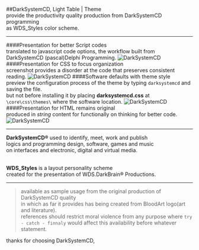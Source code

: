 ##DarkSystemCD, Light Table | Theme<br />
provide the productivity quality production from DarkSystemCD programming<br />
as WDS_Styles color scheme.

---

####Presentation for better Script codes<br />
translated to javascript code options, the workflow built from DarkSystemCD (pascal)Delphi Programming.
![DarkSystemCD](http://i482.photobucket.com/albums/rr181/wdhells/CustomThemes/darksystemcd-lighttable-theme/darksystemcd_lighttable_theme_1.jpg~original)
####Presentation for CSS to focus organization<br />
screenshot provides a disorder at the code that preserves consistent reading.
![DarkSystemCD](http://i482.photobucket.com/albums/rr181/wdhells/CustomThemes/darksystemcd-lighttable-theme/darksystemcd_lighttable_theme_2.jpg~original)
####Software defaults with theme style<br />
preview the configuration process of the theme by typing `darksystemcd` and saving the file.<br />
but not before installing it by placing **darksystemcd.css** at<br />
`\core\css\themes\` where the software location.
![DarkSystemCD](http://i482.photobucket.com/albums/rr181/wdhells/CustomThemes/darksystemcd-lighttable-theme/darksystemcd_lighttable_theme_3.jpg~original)
####Presentation for HTML remains original<br />
produced in *string* content for functionally on thinking for better code.
![DarkSystemCD](http://i482.photobucket.com/albums/rr181/wdhells/CustomThemes/darksystemcd-lighttable-theme/darksystemcd_lighttable_theme_4.jpg~original)

---

**DarkSystemCD&#174;** used to identify, meet, work and publish<br />
logics and programming design, software, games and music<br />
on interfaces and electronic, digital and virtual media.<br /><br />

**WDS_Styles** is a layout personality scheme<br />
created for the presentation of WDS.DarkBrain&#174; Productions.<br />

---

> available as sample usage from the original production of DarkSystemCD quality<br />
in which as far it provides has being created from BloodArt logo(art and literature).<br />
references should restrict moral violence from any purpose where `try - catch - finnaly` would affect this availability before whatever statement.

thanks for choosing DarkSystemCD,
